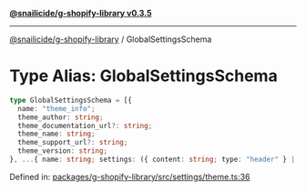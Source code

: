 [**@snailicide/g-shopify-library v0.3.5**](../README.md)

---

[@snailicide/g-shopify-library](../README.md) / GlobalSettingsSchema

# Type Alias: GlobalSettingsSchema

```ts
type GlobalSettingsSchema = [{
  name: "theme_info";
  theme_author: string;
  theme_documentation_url?: string;
  theme_name: string;
  theme_support_url?: string;
  theme_version: string;
}, ...{ name: string; settings: ({ content: string; type: "header" } | { content: string; type: "paragraph" } | (({ default: boolean; type: "checkbox"; } | { default: number; type: "number"; placeholder?: string | undefined; } | { default: string | number; options: { value: string; label: string; }[]; type: "radio"; } | ... 20 more ... | { ...; }) & { ...; }))[] }[]];
```

Defined in:
[packages/g-shopify-library/src/settings/theme.ts:36](https://github.com/gbtunney/snailicide-monorepo/blob/master/packages/g-shopify-library/src/settings/theme.ts#L36)
